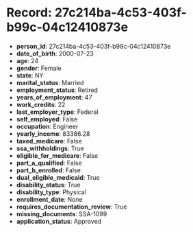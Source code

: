 # Record: 27c214ba-4c53-403f-b99c-04c12410873e

- **person_id**: 27c214ba-4c53-403f-b99c-04c12410873e
- **date_of_birth**: 2000-07-23
- **age**: 24
- **gender**: Female
- **state**: NY
- **marital_status**: Married
- **employment_status**: Retired
- **years_of_employment**: 47
- **work_credits**: 22
- **last_employer_type**: Federal
- **self_employed**: False
- **occupation**: Engineer
- **yearly_income**: 83386.28
- **taxed_medicare**: False
- **ssa_withholdings**: True
- **eligible_for_medicare**: False
- **part_a_qualified**: False
- **part_b_enrolled**: False
- **dual_eligible_medicaid**: True
- **disability_status**: True
- **disability_type**: Physical
- **enrollment_date**: None
- **requires_documentation_review**: True
- **missing_documents**: SSA-1099
- **application_status**: Approved